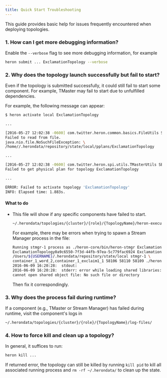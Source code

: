 ```yaml
---
title: Quick Start Troubleshooting
---
```


This guide provides basic help for issues frequently encountered when deploying topologies.

### 1. How can I get more debugging information?

Enable the `--verbose` flag to see more debugging information, for example

```bash
heron submit ... ExclamationTopology --verbose        
```

### 2. Why does the topology launch successfully but fail to start?

Even if the topology is submitted successfully, it could still fail to
start some component. For example, TMaster may fail to start due to unfulfilled
dependencies. 

For example, the following message can appear:

```bash
$ heron activate local ExclamationTopology

...

[2016-05-27 12:02:38 -0600] com.twitter.heron.common.basics.FileUtils SEVERE: \
Failed to read from file.
java.nio.file.NoSuchFileException: \
/home//.herondata/repository/state/local/pplans/ExclamationTopology

...

[2016-05-27 12:02:38 -0600] com.twitter.heron.spi.utils.TMasterUtils SEVERE: \
Failed to get physical plan for topology ExclamationTopology

... 

ERROR: Failed to activate topology 'ExclamationTopology'
INFO: Elapsed time: 1.883s.
```

#### What to do

* This file will show if any specific components have failed to start.
    
    ```bash
    ~/.herondata/topologies/{cluster}/{role}/{TopologyName}/heron-executor.stdout
    ```
    
    For example, there may be errors when trying to spawn a Stream Manager process in the file:
    
    ```bash
    Running stmgr-1 process as ./heron-core/bin/heron-stmgr ExclamationTopology \
    ExclamationTopology0a9c6550-7f3d-44fb-97ea-5c779fac6924 ExclamationTopology.defn LOCALMODE \
    /Users/${USERNAME}/.herondata/repository/state/local stmgr-1 \
    container_1_word_2,container_1_exclaim1_1 58106 58110 58109 ./heron-conf/heron_internals.yaml
    2016-06-09 16:20:28:  stdout: 
    2016-06-09 16:20:28:  stderr: error while loading shared libraries: libunwind.so.8: \
    cannot open shared object file: No such file or directory
    ```

    Then fix it correspondingly.
    
### 3. Why does the process fail during runtime? 

If a component (e.g., TMaster or Stream Manager) has failed during runtime, visit the component's logs in
    
```bash
~/.herondata/topologies/{cluster}/{role}/{TopologyName}/log-files/
```

### 4. How to force kill and clean up a topology?

In general, it suffices to run:
        
```bash
heron kill ...
```

If returned error, the topology can still be killed by running 
    `kill pid` to kill all associated running process and `rm -rf ~/.herondata/` 
    to clean up the state.
